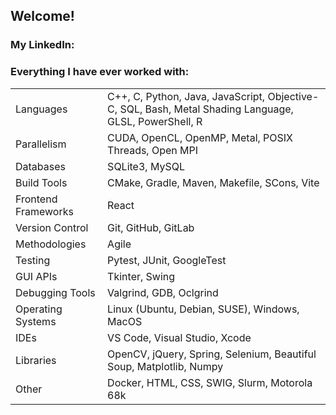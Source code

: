<!---
AnthCol/AnthCol is a ✨ special ✨ repository because its `README.md` (this file) appears on your GitHub profile.
You can click the Preview link to take a look at your changes.
--->

## Welcome!
<p>

### My LinkedIn:
<!--<a href="https://linkedin.com/in/anthcol" target="blank">
  <img align="center" src="https://raw.githubusercontent.com/rahuldkjain/github-profile-readme-generator/master/src/images/icons/Social/linked-in-alt.svg" alt="[https://www.linkedin.com/in/anthony-colaiacovo-876a061a0/](https://www.linkedin.com/in/anthcol/)" height="30" width="40" /></a>
</p>-->

<h3 align="left">Everything I have ever worked with:</h3>

<table>
  <tr>
    <td>Languages</td>
    <td>C++, C, Python, Java, JavaScript, Objective-C, SQL, Bash, Metal Shading Language, GLSL, PowerShell, R</td>
  </tr>
  <tr>
    <td>Parallelism</td>
    <td>CUDA, OpenCL, OpenMP, Metal, POSIX Threads, Open MPI</td>
  </tr>
    <tr>
    <td>Databases</td>
    <td>SQLite3, MySQL</td>
  </tr>  
  <tr>
    <td>Build Tools</td>
    <td>CMake, Gradle, Maven, Makefile, SCons, Vite</td>
  </tr>  
  <tr>
    <td>Frontend Frameworks</td>
    <td>React</td>
  </tr>
  <tr>
    <td>Version Control</td>
    <td>Git, GitHub, GitLab</td>
  </tr>  
  <tr>
    <td>Methodologies</td>
    <td>Agile</td>
  </tr>
  <tr>
    <td>Testing</td>
    <td>Pytest, JUnit, GoogleTest</td>
  </tr>  
  <tr>
    <td>GUI APIs</td>
    <td>Tkinter, Swing</td>
  </tr>  
  <tr>
    <td>Debugging Tools</td>
    <td>Valgrind, GDB, Oclgrind</td>
  </tr>  
  <tr>
    <td>Operating Systems</td>
    <td>Linux (Ubuntu, Debian, SUSE), Windows, MacOS</td>
  </tr>  
  <tr>
    <td> IDEs </td>
    <td> VS Code, Visual Studio, Xcode </td>
  </tr>
    <tr>
    <td>Libraries</td>
    <td>OpenCV, jQuery, Spring, Selenium, Beautiful Soup, Matplotlib, Numpy</td>
  </tr>
  <tr>
    <td>Other</td>
    <td>Docker, HTML, CSS, SWIG, Slurm, Motorola 68k</td>
  </tr>  


</table>
